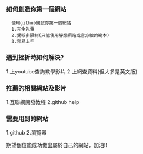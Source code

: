 
###  如何創造你第一個網站
      使用github開啟你第一個網站
      1.完全免費
      2.受較多限制(只能使用靜態網站或官方給的範本)
      3.容易上手

### 遇到挫折時如何解決?
   1.上youtube查詢教學影片
   2.上網查資料(但大多是英文版)
  
### 推薦的相關網站及影片
   1.互聯網開發教程
   2.github help
  
### 需要用到的網站
   1.github
   2.瀏覽器
  
期望個位能成功做出屬於自己的網站，加油!!
